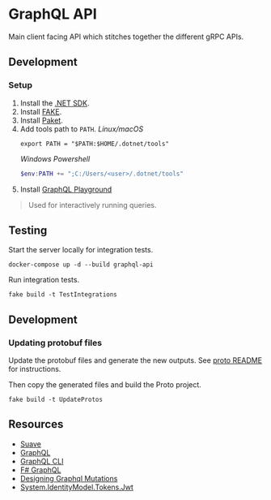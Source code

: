 # GraphQL API
Main client facing API which stitches together the different gRPC APIs.

## Development

### Setup
1. Install the [.NET SDK](https://andrewmeier.dev/win-dev#dotnet).
2. Install [FAKE](https://andrewmeier.dev/win-dev#fake).
3. Install [Paket](https://andrewmeier.dev/win-dev#paket).
4. Add tools path to `PATH`.
    _Linux/macOS_
    ```shell
    export PATH = "$PATH:$HOME/.dotnet/tools"
    ```
    _Windows Powershell_
    ```powershell
    $env:PATH += ";C:/Users/<user>/.dotnet/tools"
    ```
5. Install [GraphQL Playground](https://github.com/prisma-labs/graphql-playground)
> Used for interactively running queries.

## Testing
Start the server locally for integration tests.
```
docker-compose up -d --build graphql-api
```

Run integration tests.
```
fake build -t TestIntegrations
```

## Development

### Updating protobuf files
Update the protobuf files and generate the new outputs. 
See [proto README](../proto/README.md) for instructions.

Then copy the generated files and build the Proto project.
```
fake build -t UpdateProtos
```

## Resources
- [Suave](https://suave.io/)
- [GraphQL](https://graphql.org/)
- [GraphQL CLI](https://github.com/graphql-cli/graphql-cli)
- [F# GraphQL](https://github.com/fsprojects/FSharp.Data.GraphQL)
- [Designing Graphql Mutations](https://blog.apollographql.com/designing-graphql-mutations-e09de826ed97)
- [System.IdentityModel.Tokens.Jwt](https://docs.microsoft.com/en-us/dotnet/api/system.identitymodel.tokens.jwt?view=azure-dotnet)
